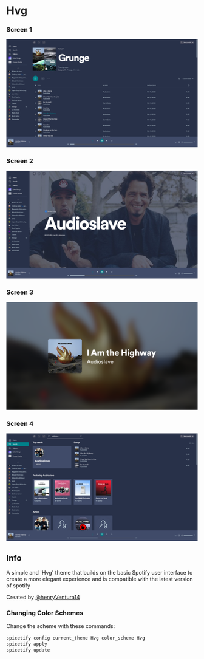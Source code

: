 # Hvg

### Screen 1
![Screen1](./screenshots/screenshot1.png)
### Screen 2
![Screen2](./screenshots/screenshot2.png)
### Screen 3
![Screen3](./screenshots/screenshot3.png)
### Screen 4
![Screen4](./screenshots/screenshot4.png)

## Info
A simple and 'Hvg' theme that builds on the basic Spotify user interface to create a more elegant experience and is compatible with the latest version of spotify

Created by [@henryVentura14](https://github.com/henryVentura14)

### Changing Color Schemes
Change the scheme with these commands:
```
spicetify config current_theme Hvg color_scheme Hvg
spicetify apply
spicetify update
```